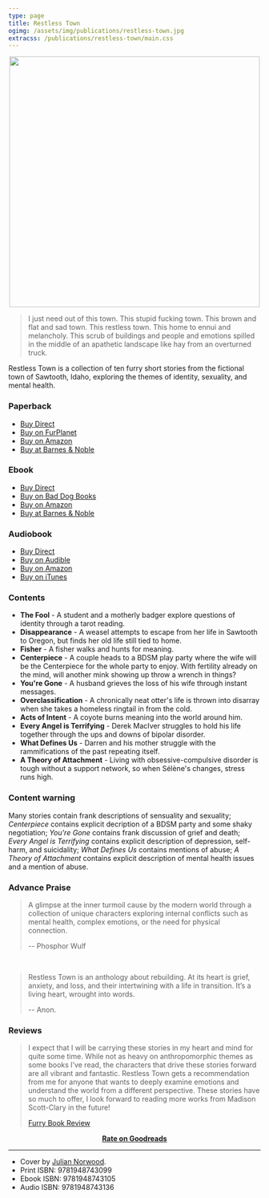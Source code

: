 ```yaml
---
type: page
title: Restless Town
ogimg: /assets/img/publications/restless-town.jpg
extracss: /publications/restless-town/main.css
---
```


<img src="/assets/img/publications/restless-town.jpg" style="margin: 0 auto; display: block; width: 500px; max-width: 100%;" />

<script src="https://gumroad.com/js/gumroad.js"></script>

> I just need out of this town. This stupid fucking town. This brown and flat and sad town. This restless town. This home to ennui and melancholy. This scrub of buildings and people and emotions spilled in the middle of an apathetic landscape like hay from an overturned truck.

Restless Town is a collection of ten furry short stories from the fictional town of Sawtooth, Idaho, exploring the themes of identity, sexuality, and mental health.

<div class="front-flex">
    <div class="third">
        <h3>Paperback</h3>
        <ul>
        <li><a class="gumroad-button" href="https://gum.co/restless-town-print" target="\_blank">Buy Direct</a></li>
        <li><a href="https://furplanet.com/shop/item.aspx?itemid=1084" target="\_blank">Buy on FurPlanet</a></li>
        <li><a href="https://www.amazon.com/dp/1948743094" target="\_blank">Buy on Amazon</a></li>
        <li><a href="https://www.barnesandnoble.com/w/restless-town-madison-scott-clary/1134807830?ean=9781948743099" target="\_blank">Buy at Barnes &amp; Noble</a></li>
        </ul>
    </div>
    <div class="third">
        <h3>Ebook</h3>
        <ul>
        <li><a class="gumroad-button" href="https://gum.co/restless-town-ebook" target="\_blank">Buy Direct</a></li>
        <li><a href="https://baddogbooks.com/product/restless-town/" target="\_blank">Buy on Bad Dog Books</a></li>
        <li><a href="https://www.amazon.com/dp/B0817C9GSX" target="\_blank">Buy on Amazon</a></li>
        <li><a href="https://www.barnesandnoble.com/w/restless-town-madison-scott-clary/1134807830?ean=9781948743105" target="\_blank">Buy at Barnes &amp; Noble</a></li>
        </ul>
    </div>
    <div class="third">
        <h3>Audiobook</h3>
        <ul>
        <li><a class="gumroad-button" href="https://gum.co/restless-town-audio" target="\_blank">Buy Direct</a></li>
        <li><a href="https://www.audible.com/pd/B08292CSKQ/?source_code=AUDFPWS0223189MWT-BK-ACX0-174405&ref=acx_bty_BK_ACX0_174405_rh_us" target="\_blank">Buy on Audible</a></li>
        <li><a href="https://www.amazon.com/Restless-Town/dp/B08292KQW2" target="\_blank">Buy on Amazon</a></li>
        <li><a href="https://books.apple.com/us/audiobook/restless-town-unabridged/id1490335851" target="\_blank">Buy on iTunes</a></li>
        </ul>
    </div>
</div>

### Contents

* **The Fool** - A student and a motherly badger explore questions of identity through a tarot reading.
* **Disappearance** - A weasel attempts to escape from her life in Sawtooth to Oregon, but finds her old life still tied to home.
* **Fisher** - A fisher walks and hunts for meaning.
* **Centerpiece** - A couple heads to a BDSM play party where the wife will be the Centerpiece for the whole party to enjoy. With fertility already on the mind, will another mink showing up throw a wrench in things?
* **You're Gone** - A husband grieves the loss of his wife through instant messages.
* **Overclassification** - A chronically neat otter's life is thrown into disarray when she takes a homeless ringtail in from the cold.
* **Acts of Intent** - A coyote burns meaning into the world around him.
* **Every Angel is Terrifying** - Derek MacIver struggles to hold his life together through the ups and downs of bipolar disorder.
* **What Defines Us** - Darren and his mother struggle with the rammifications of the past repeating itself.
* **A Theory of Attachment** - Living with obsessive-compulsive disorder is tough without a support network, so when Sélène's changes, stress runs high.

### Content warning

Many stories contain frank descriptions of sensuality and sexuality; *Centerpiece* contains explicit decription of a BDSM party and some shaky negotiation; *You're Gone* contains frank discussion of grief and death; *Every Angel is Terrifying* contains explicit description of depression, self-harm, and suicidality; *What Defines Us* contains mentions of abuse; *A Theory of Attachment* contains explicit description of mental health issues and a mention of abuse.

### Advance Praise

> A glimpse at the inner turmoil cause by the modern world through a collection of unique characters exploring internal conflicts such as mental health, complex emotions, or the need for physical connection.
>
> -- Phosphor Wulf

&nbsp;

> Restless Town is an anthology about rebuilding. At its heart is grief, anxiety, and loss, and their intertwining with a life in transition. It’s a living heart, wrought into words.
>
> -- Anon.

### Reviews

> I expect that I will be carrying these stories in my heart and mind for quite some time. While not as heavy on anthropomorphic themes as some books I’ve read, the characters that drive these stories forward are all vibrant and fantastic. Restless Town gets a recommendation from me for anyone that wants to deeply examine emotions and understand the world from a different perspective. These stories have so much to offer, I look forward to reading more works from Madison Scott-Clary in the future!
>
> [Furry Book Review](https://furrybookreview.wixsite.com/blog/single-post/2020/02/15/Restless-Town-by-Madison-Scott-Clary)

<div style="text-align: center"><strong><a href="https://www.goodreads.com/book/show/48839037-restless-town">Rate on Goodreads</a></strong></div>

-----

* Cover by [Julian Norwood](https://patreon.com/Cadmiumtea).
* Print ISBN: 9781948743099
* Ebook ISBN: 9781948743105
* Audio ISBN: 9781948743136
